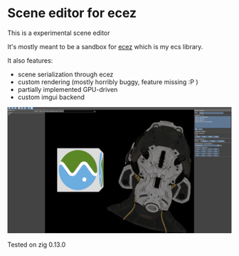 # Scene editor for ecez

This is a experimental scene editor

It's mostly meant to be a sandbox for [ecez](https://github.com/Avokadoen/ecez) which is my ecs library.

It also features:
 - scene serialization through ecez
 - custom rendering (mostly horribly buggy, feature missing :P )
 - partially implemented GPU-driven
 - custom imgui backend 

 ![scene editor](/assets/images/scene_editor_160524.png)

Tested on zig 0.13.0
